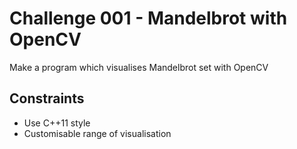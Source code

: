 # Challenge 001 - Mandelbrot with OpenCV

Make a program which visualises Mandelbrot set with OpenCV

## Constraints

- Use C++11 style
- Customisable range of visualisation